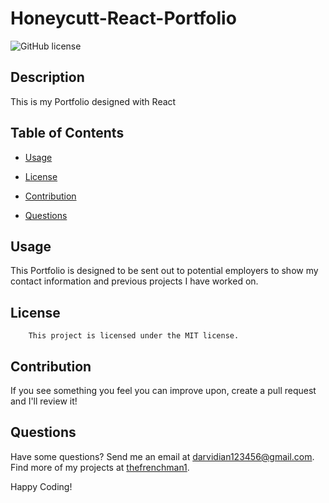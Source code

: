 # Honeycutt-React-Portfolio
  ![GitHub license](https://img.shields.io/badge/license-MIT-blue.svg)

  ## Description
  
  This is my Portfolio designed with React
  
  ## Table of Contents
  
  * [Usage](#usage)
  
  * [License](#license)

  * [Contribution](#contribution)
  
  * [Questions](#questions)
  
  
  ## Usage 
  
  This Portfolio is designed to be sent out to potential employers to show my contact information and previous projects I have worked on.
  
  ## License
        This project is licensed under the MIT license.
  
  ## Contribution 
  
  If you see something you feel you can improve upon, create a pull request and I'll review it!
  
  
  ## Questions 
  
  Have some questions? Send me an email at darvidian123456@gmail.com. Find more of my projects at [thefrenchman1](https://github.com/thefrenchman1/).
  
  Happy Coding! 
  